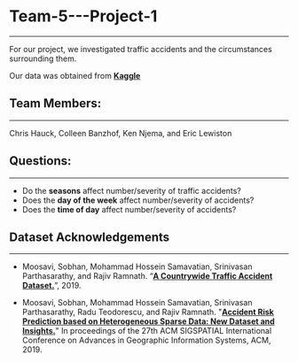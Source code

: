 # Team-5---Project-1
***
For our project, we investigated traffic accidents and the circumstances surrounding them.

Our data was obtained from __[Kaggle](https://www.kaggle.com/sobhanmoosavi/us-accidents)__

## Team Members:
***
Chris Hauck, Colleen Banzhof, Ken Njema, and Eric Lewiston

## Questions:
***
* Do the **seasons** affect number/severity of traffic accidents?
* Does the **day of the week** affect number/severity of accidents?
* Does the **time of day** affect number/severity of accidents?
 
## Dataset Acknowledgements
***
* Moosavi, Sobhan, Mohammad Hossein Samavatian, Srinivasan Parthasarathy, and Rajiv Ramnath. “__[A Countrywide Traffic Accident Dataset.](https://arxiv.org/abs/1906.05409)__”, 2019.

* Moosavi, Sobhan, Mohammad Hossein Samavatian, Srinivasan Parthasarathy, Radu Teodorescu, and Rajiv Ramnath. "__[Accident Risk Prediction based on Heterogeneous Sparse Data: New Dataset and Insights.](https://arxiv.org/abs/1909.09638)__" In proceedings of the 27th ACM SIGSPATIAL International Conference on Advances in Geographic Information Systems, ACM, 2019.